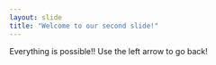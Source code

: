 ```yaml
---
layout: slide
title: "Welcome to our second slide!"
---
```

Everything is possible!!
Use the left arrow to go back!
